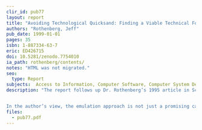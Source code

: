 ```yaml
---
clir_id: pub77
layout: report
title: "Avoiding Technological Quicksand: Finding a Viable Technical Foundation for Digital Preservation"
authors: "Rothenberg, Jeff"
pub_date: 1999-01-01
pages: 35
isbn: 1-887334-63-7
eric: ED426715
doi: 10.5281/zenodo.7754010
ia_path: rothenberg/contents/
notes: "HTML was not migrated."
seo:
  type: Report
subjects:  Access to Information, Computer Software, Computer System Design, Information Storage, Obsolescence, Preservation, Problems, Records Management
description: "The report follows up Dr. Rothenberg’s 1995 article in Scientific American, “Ensuring the Longevity of Digital Documents” by elaborating the author’s proposal for emulating obsolete software/hardware systems on future, unknown systems, as a means of preserving digital information far into the future. The report, and the research agenda it proposes, will be of interest to managers of digital information resources in libraries and archives, computer scientists, and to all those concerned about the preservation of intellectual resources and records in all formats-including government records, medical records, corporate data, and environmental and scientific data.


In the author’s view, the emulation approach is not just a promising candidate for a solution to the problem of digital preservation, but the only approach offering a true solution to the problem. In the report, he explores the problem of long-term digital preservation, spells out the criteria for an ideal solution, and analyzes the shortcomings of other solutions (printing and preserving hard copy, translating digital documents so that they migrate into new systems, reading them on obsolete systems preserved in museums, or relying on standards to keep them readable). Then he describes how to encapsulate a document so that is can be decoded by an emulator, the sequence of events required to preserve the document and to read it on future systems, and the techniques that need to be developed in order to make emulation work."
files:
  - pub77.pdf
---
```

